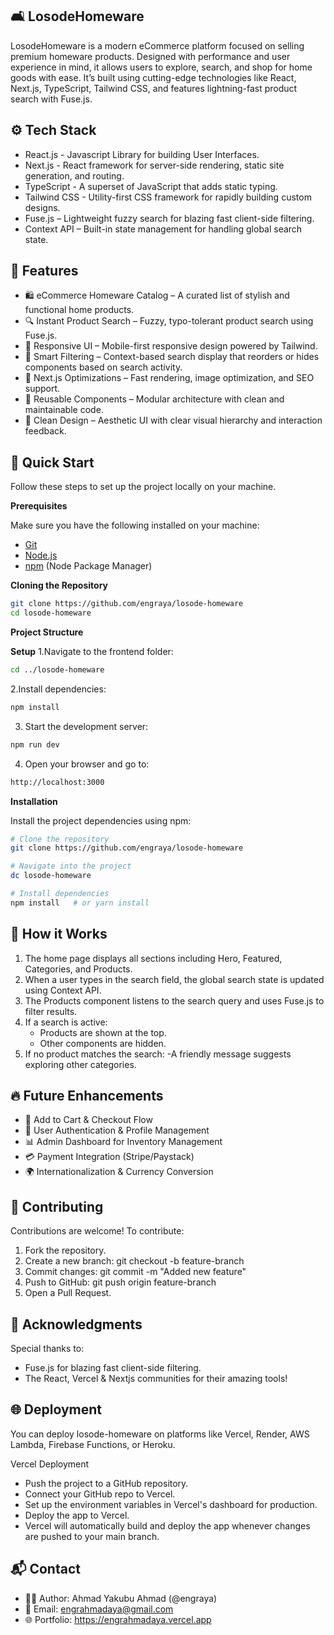 ## <a name="core">🛋️ LosodeHomeware</a>

LosodeHomeware is a modern eCommerce platform focused on selling premium homeware products. Designed with performance and user experience in mind, it allows users to explore, search, and shop for home goods with ease. It’s built using cutting-edge technologies like React, Next.js, TypeScript, Tailwind CSS, and features lightning-fast product search with Fuse.js.

## <a name="tech-stack">⚙️ Tech Stack</a>

- React.js - Javascript Library for building User Interfaces.
- Next.js - React framework for server-side rendering, static site generation, and routing.
- TypeScript - A superset of JavaScript that adds static typing.
- Tailwind CSS - Utility-first CSS framework for rapidly building custom designs.
- Fuse.js – Lightweight fuzzy search for blazing fast client-side filtering.
- Context API – Built-in state management for handling global search state.


## <a name="features">🔋 Features</a>

- 🛍️ eCommerce Homeware Catalog – A curated list of stylish and functional home products.
- 🔍 Instant Product Search – Fuzzy, typo-tolerant product search using Fuse.js.
- 📱 Responsive UI – Mobile-first responsive design powered by Tailwind.
- 🧠 Smart Filtering – Context-based search display that reorders or hides components based on search activity.
- 🚀 Next.js Optimizations – Fast rendering, image optimization, and SEO support.
- 🎨 Reusable Components – Modular architecture with clean and maintainable code.
- 🧼 Clean Design – Aesthetic UI with clear visual hierarchy and interaction feedback.

## <a name="quick-start">🤸 Quick Start</a>

Follow these steps to set up the project locally on your machine.

**Prerequisites**

Make sure you have the following installed on your machine:

- [Git](https://git-scm.com/)
- [Node.js](https://nodejs.org/en)
- [npm](https://www.npmjs.com/) (Node Package Manager)


  
**Cloning the Repository**

```bash
git clone https://github.com/engraya/losode-homeware
cd losode-homeware
```

**Project Structure**


**Setup**
1.Navigate to the frontend folder:
```bash
cd ../losode-homeware
```
2.Install dependencies:
```bash
npm install
```
3. Start the development server:
```bash
npm run dev
```
4. Open your browser and go to:
```bash
http://localhost:3000
```

**Installation**

Install the project dependencies using npm:

```bash
# Clone the repository
git clone https://github.com/engraya/losode-homeware

# Navigate into the project
dc losode-homeware

# Install dependencies
npm install   # or yarn install
```


## <a name="usage">🎨 How it Works</a>

1. The home page displays all sections including Hero, Featured, Categories, and Products.
2. When a user types in the search field, the global search state is updated using Context API.
3. The Products component listens to the search query and uses Fuse.js to filter results.
4. If a search is active:
    - Products are shown at the top.
    - Other components are hidden.
5. If no product matches the search:
    -A friendly message suggests exploring other categories.


## <a name="usage">🔥 Future Enhancements</a>

- 🛒 Add to Cart & Checkout Flow
- 👥 User Authentication & Profile Management
- 📊 Admin Dashboard for Inventory Management
- 💳 Payment Integration (Stripe/Paystack)
- 🌍 Internationalization & Currency Conversion

  

## <a name="usage">🤝 Contributing</a>

Contributions are welcome! To contribute:

1. Fork the repository.
2. Create a new branch: git checkout -b feature-branch
3. Commit changes: git commit -m "Added new feature"
4. Push to GitHub: git push origin feature-branch
5. Open a Pull Request.


## <a name="usage">🙌 Acknowledgments</a>

Special thanks to:
- Fuse.js for blazing fast client-side filtering.
- The React, Vercel & Nextjs communities for their amazing tools!


## <a name="usage">🌐 Deployment</a>
You can deploy losode-homeware on platforms like Vercel, Render, AWS Lambda, Firebase Functions, or Heroku.

Vercel Deployment
- Push the project to a GitHub repository.
- Connect your GitHub repo to Vercel.
- Set up the environment variables in Vercel's dashboard for production.
- Deploy the app to Vercel.
- Vercel will automatically build and deploy the app whenever changes are pushed to your main branch.


## <a name="usage">📬 Contact</a>

- 👨‍💻 Author: Ahmad Yakubu Ahmad (@engraya)
- 📧 Email: engrahmadaya@gmail.com
- 🌐 Portfolio: https://engrahmadaya.vercel.app


